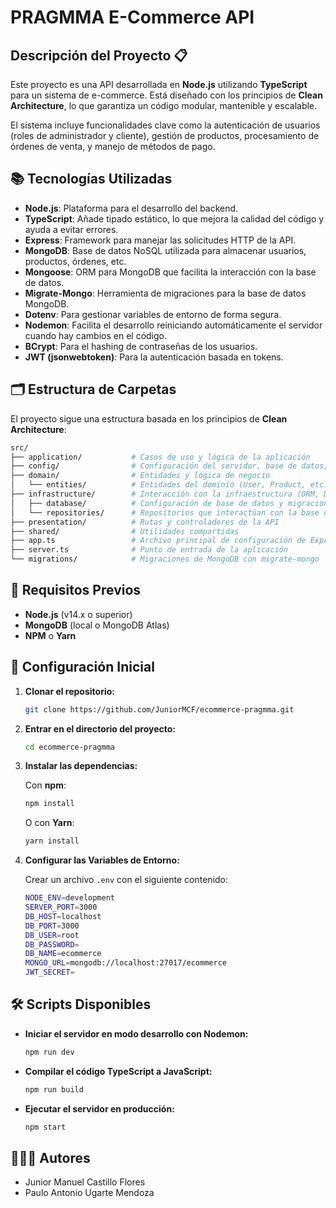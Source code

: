# PRAGMMA E-Commerce API

## Descripción del Proyecto 📋
Este proyecto es una API desarrollada en **Node.js** utilizando **TypeScript** para un sistema de e-commerce. Está diseñado con los principios de **Clean Architecture**, lo que garantiza un código modular, mantenible y escalable.

El sistema incluye funcionalidades clave como la autenticación de usuarios (roles de administrador y cliente), gestión de productos, procesamiento de órdenes de venta, y manejo de métodos de pago.

## 📚 Tecnologías Utilizadas
- **Node.js**: Plataforma para el desarrollo del backend.
- **TypeScript**: Añade tipado estático, lo que mejora la calidad del código y ayuda a evitar errores.
- **Express**: Framework para manejar las solicitudes HTTP de la API.
- **MongoDB**: Base de datos NoSQL utilizada para almacenar usuarios, productos, órdenes, etc.
- **Mongoose**: ORM para MongoDB que facilita la interacción con la base de datos.
- **Migrate-Mongo**: Herramienta de migraciones para la base de datos MongoDB.
- **Dotenv**: Para gestionar variables de entorno de forma segura.
- **Nodemon**: Facilita el desarrollo reiniciando automáticamente el servidor cuando hay cambios en el código.
- **BCrypt**: Para el hashing de contraseñas de los usuarios.
- **JWT (jsonwebtoken)**: Para la autenticación basada en tokens.

## 🗂 Estructura de Carpetas
El proyecto sigue una estructura basada en los principios de **Clean Architecture**:

```bash
src/
├── application/           # Casos de uso y lógica de la aplicación
├── config/                # Configuración del servidor, base de datos, etc.
├── domain/                # Entidades y lógica de negocio
│   └── entities/          # Entidades del dominio (User, Product, etc.)
├── infrastructure/        # Interacción con la infraestructura (ORM, DB, etc.)
│   ├── database/          # Configuración de base de datos y migraciones
│   └── repositories/      # Repositorios que interactúan con la base de datos
├── presentation/          # Rutas y controladores de la API
├── shared/                # Utilidades compartidas
├── app.ts                 # Archivo principal de configuración de Express
├── server.ts              # Punto de entrada de la aplicación
└── migrations/            # Migraciones de MongoDB con migrate-mongo
```

## 🚀 Requisitos Previos
- **Node.js** (v14.x o superior)
- **MongoDB** (local o MongoDB Atlas)
- **NPM** o **Yarn**

## 🔧 Configuración Inicial

1. **Clonar el repositorio:**

    ```bash
    git clone https://github.com/JuniorMCF/ecommerce-pragmma.git
    ```

2. **Entrar en el directorio del proyecto:**

    ```bash
    cd ecommerce-pragmma
    ```

3. **Instalar las dependencias:**

    Con **npm**:

    ```bash
    npm install
    ```

    O con **Yarn**:

    ```bash
    yarn install
    ```

4. **Configurar las Variables de Entorno:**

    Crear un archivo `.env` con el siguiente contenido:

    ```bash
    NODE_ENV=development
    SERVER_PORT=3000
    DB_HOST=localhost
    DB_PORT=3000
    DB_USER=root
    DB_PASSWORD=
    DB_NAME=ecommerce
    MONGO_URL=mongodb://localhost:27017/ecommerce
    JWT_SECRET=
    ```

## 🛠 Scripts Disponibles

- **Iniciar el servidor en modo desarrollo con Nodemon:**

    ```bash
    npm run dev
    ```

- **Compilar el código TypeScript a JavaScript:**

    ```bash
    npm run build
    ```

- **Ejecutar el servidor en producción:**

    ```bash
    npm start
    ```

## 👩🏻‍💻 Autores
- Junior Manuel Castillo Flores
- Paulo Antonio Ugarte Mendoza
